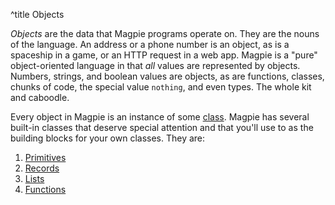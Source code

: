 ^title Objects

*Objects* are the data that Magpie programs operate on. They are the nouns of
the language. An address or a phone number is an object, as is a spaceship in a
game, or an HTTP request in a web app. Magpie is a "pure" object-oriented language in that *all* values are represented by objects. Numbers, strings, and boolean values are objects, as are functions, classes, chunks of code, the special value `nothing`, and even types. The whole kit and caboodle.

Every object in Magpie is an instance of some [class](classes.html). Magpie has
several built-in classes that deserve special attention and that you'll use to
as the building blocks for your own classes. They are:

1. [Primitives](primitives.html)
1. [Records](records.html)
1. [Lists](lists.html)
1. [Functions](functions.html)
